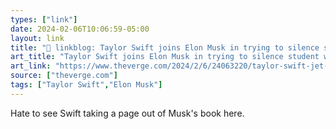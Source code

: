 ```yaml
---
types: ["link"]
date: 2024-02-06T10:06:59-05:00
layout: link
title: "🔗 linkblog: Taylor Swift joins Elon Musk in trying to silence student who tracks celebrity jets'"
art_title: "Taylor Swift joins Elon Musk in trying to silence student who tracks celebrity jets"
art_link: "https://www.theverge.com/2024/2/6/24063220/taylor-swift-jet-public-data-social-media"
source: ["theverge.com"]
tags: ["Taylor Swift","Elon Musk"]
---
```

Hate to see Swift taking a page out of Musk's book here.
